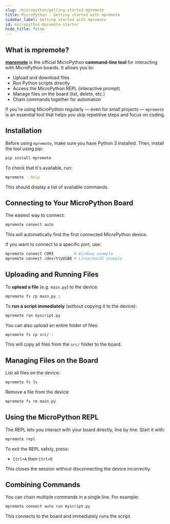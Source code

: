 ```yaml
---
slug: /micropython/getting-started-mpremote
title: MicroPython - Getting started with mpremote
sidebar_label: Getting started with mpremote
id: micropython-mpremote-starter
hide_title: false
---
```


## What is mpremote?

[**mpremote**](https://docs.micropython.org/en/latest/reference/mpremote.html) is the official MicroPython **command-line tool** for interacting with MicroPython boards. It allows you to:

- Upload and download files
- Run Python scripts directly
- Access the MicroPython REPL (interactive prompt)
- Manage files on the board (list, delete, etc.)
- Chain commands together for automation

If you're using MicroPython regularly — even for small projects — `mpremote` is an essential tool that helps you skip repetitive steps and focus on coding.

## Installation

Before using `mpremote`, make sure you have Python 3 installed. Then, install the tool using pip:

```bash
pip install mpremote
```

To check that it's available, run:

```bash
mpremote --help
```

This should display a list of available commands.

## Connecting to Your MicroPython Board

The easiest way to connect:

```bash
mpremote connect auto
```

This will automatically find the first connected MicroPython device.

If you want to connect to a specific port, use:

```bash
mpremote connect COM3         # Windows example
mpremote connect /dev/ttyUSB0 # Linux/macOS example
```

## Uploading and Running Files

To **upload a file** (e.g. `main.py`) to the device:

```bash
mpremote fs cp main.py :
```

To **run a script immediately** (without copying it to the device):

```bash
mpremote run myscript.py
```

You can also upload an entire folder of files:

```bash
mpremote fs cp src/ :
```

This will copy all files from the `src/` folder to the board.

## Managing Files on the Board

List all files on the device:

```bash
mpremote fs ls
```

Remove a file from the device:

```bash
mpremote fs rm main.py
```

## Using the MicroPython REPL

The REPL lets you interact with your board directly, line by line. Start it with:

```bash
mpremote repl
```

To exit the REPL safely, press:

- `Ctrl+A` then `Ctrl+D`

This closes the session without disconnecting the device incorrectly.


## Combining Commands

You can chain multiple commands in a single line. For example:

```bash
mpremote connect auto run myscript.py
```

This connects to the board and immediately runs the script.

